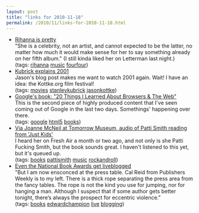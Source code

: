 ```yaml
---
layout: post
title: "links for 2010-11-18"
permalink: /2010/11/links-for-2010-11-18.html
---
```


<ul class="delicious"><li>
                <div class="delicious-link"><a href="http://fourfour.typepad.com/fourfour/2010/11/rihanna-is-pretty.html">Rihanna is pretty</a></div>
                <div class="delicious-extended">&quot;She is a celebrity, not an artist, and cannot expected to be the latter, no matter how much it would make sense for her to say something already on her fifth album.&quot; (I still kinda liked her on Letterman last night.)</div>
                <div class="delicious-tags">(tags: <a href="http://www.delicious.com/msippey/rihanna">rihanna</a> <a href="http://www.delicious.com/msippey/music">music</a> <a href="http://www.delicious.com/msippey/fourfour">fourfour</a>)</div>
            </li><li>
                <div class="delicious-link"><a href="http://kottke.org/10/11/kubrick-explains-2001">Kubrick explains 2001</a></div>
                <div class="delicious-extended">Jason&#039;s blog post makes me want to watch 2001 again. Wait! I have an idea: the Kottke.org film festival!</div>
                <div class="delicious-tags">(tags: <a href="http://www.delicious.com/msippey/movies">movies</a> <a href="http://www.delicious.com/msippey/stanleykubrick">stanleykubrick</a> <a href="http://www.delicious.com/msippey/jasonkottke">jasonkottke</a>)</div>
            </li><li>
                <div class="delicious-link"><a href="http://www.20thingsilearned.com/home">Google&#039;s book: &quot;20 Things I Learned About Browsers &amp; The Web&quot;</a></div>
                <div class="delicious-extended">This is the second piece of highly produced content that I&#039;ve seen coming out of Google in the last two days.  Somethings&#039; happening over there.</div>
                <div class="delicious-tags">(tags: <a href="http://www.delicious.com/msippey/google">google</a> <a href="http://www.delicious.com/msippey/html5">html5</a> <a href="http://www.delicious.com/msippey/books">books</a>)</div>
            </li><li>
                <div class="delicious-link"><a href="http://www.npr.org/blogs/monkeysee/2010/11/17/131384730/hear-patti-smith-read-from-just-kids">Via Joanne McNeil at Tomorrow Museum, audio of Patti Smith reading from &#039;Just Kids&#039;</a></div>
                <div class="delicious-extended">I heard her on Fresh Air a month or two ago, and not only is she Patti Fucking Smith, but the book sounds great. I haven&#039;t listened to this yet, but it&#039;s queued up.</div>
                <div class="delicious-tags">(tags: <a href="http://www.delicious.com/msippey/books">books</a> <a href="http://www.delicious.com/msippey/pattismith">pattismith</a> <a href="http://www.delicious.com/msippey/music">music</a> <a href="http://www.delicious.com/msippey/rockandroll">rockandroll</a>)</div>
            </li><li>
                <div class="delicious-link"><a href="http://www.edrants.com/the-2010-national-book-awards/">Even the National Book Awards get liveblogged</a></div>
                <div class="delicious-extended">&quot;But I am now ensconced at the press table. Cal Reid from Publishers Weekly is to my left. There is a thick rope separating the press area from the fancy tables. The rope is not the kind you use for jumping, nor for hanging a man. Although I suspect that if some author gets better tonight, there’s always the prospect for eccentric violence.&quot;</div>
                <div class="delicious-tags">(tags: <a href="http://www.delicious.com/msippey/books">books</a> <a href="http://www.delicious.com/msippey/edwardchampion">edwardchampion</a> <a href="http://www.delicious.com/msippey/live">live</a> <a href="http://www.delicious.com/msippey/blogging">blogging</a>)</div>
            </li></ul>


